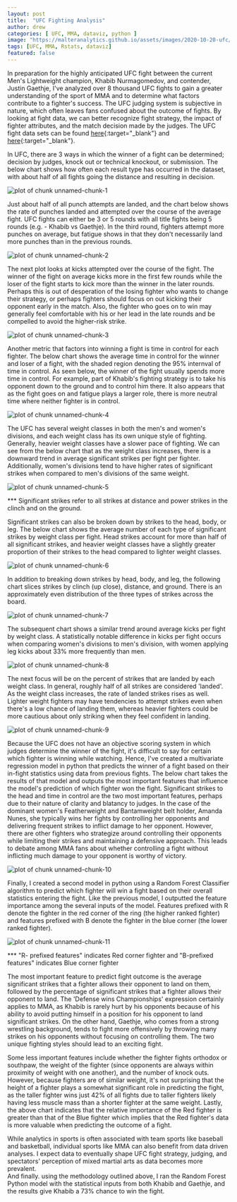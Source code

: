 ```yaml
---
layout: post
title:  "UFC Fighting Analysis"
author: drew
categories: [ UFC, MMA, dataviz, python ]
image: "https://malteranalytics.github.io/assets/images/2020-10-20-ufc/image2.png"
tags: [UFC, MMA, Rstats, dataviz]
featured: false
---
```

  
  
In preparation for the highly anticipated UFC fight between the current Men's Lightweight champion, Khabib Nurmagomedov, and contender, Justin Gaethje, I've analyzed over 8 thousand UFC fights to gain a greater understanding of the sport of MMA and to determine what factors contribute to a fighter's success.  The UFC judging system is subjective in nature, which often leaves fans confused about the outcome of fights.  By looking at fight data, we can better recognize fight strategy, the impact of fighter attributes, and the match decision made by the judges.  The UFC fight data sets can be found [here](https://www.kaggle.com/rajeevw/ufcdata){:target="_blank"} and [here](https://www.kaggle.com/calmdownkarm/ufcdataset){:target="_blank"}.



In UFC, there are 3 ways in which the winner of a fight can be determined; decision by judges, knock out or technical knockout, or submission.   The below chart shows how often each result type has occurred in the dataset, with about half of all fights going the distance and resulting in decision.  


![plot of chunk unnamed-chunk-1](/assets/images/2020-10-20-ufc/image1.png)  


Just about half of all punch attempts are landed, and the chart below shows the rate of punches landed and attempted over the course of the average fight.  UFC fights can either be 3 or 5 rounds with all title fights being 5 rounds (e.g. - Khabib vs Gaethje).  In the third round, fighters attempt more punches on average, but fatigue shows in that they don't necessarily land more punches than in the previous rounds. 


![plot of chunk unnamed-chunk-2](/assets/images/2020-10-20-ufc/image2.png)  



The next plot looks at kicks attempted over the course of the fight.  The winner of the fight on average kicks more in the first few rounds while the loser of the fight starts to kick more than the winner in the later rounds.  Perhaps this is out of desperation of the losing fighter who wants to change their strategy, or perhaps fighters should focus on out kicking their opponent early in the match.   Also, the fighter who goes on to win may generally feel comfortable with his or her lead in the late rounds and be compelled to avoid the higher-risk strike. 


![plot of chunk unnamed-chunk-3](/assets/images/2020-10-20-ufc/image3.png)





Another metric that factors into winning a fight is time in control for each fighter.  The below chart shows the average time in control for the winner and loser of a fight, with the shaded region denoting the 95% internval of time in control. As seen below, the winner of the fight usually spends more time in control. For example, part of Khabib's fighting strategy is to take his opponent down to the ground and to control him there. It also appears that as the fight goes on and fatigue plays a larger role, there is more neutral time where neither fighter is in control. 



![plot of chunk unnamed-chunk-4](/assets/images/2020-10-20-ufc/image4.png)


The UFC has several weight classes in both the men's and women's divisions, and each weight class has its own unique style of fighting.  Generally, heavier weight classes have a slower pace of fighting.  We can see from the below chart that as the weight class increases, there is a downward trend in average significant strikes per fight per fighter.  Additionally, women's divisions tend to have higher rates of significant strikes when compared to men's divisions of the same weight. 

![plot of chunk unnamed-chunk-5](/assets/images/2020-10-20-ufc/image5.png)



 *** Significant strikes refer to all strikes at distance and power strikes in the clinch and on the ground.

Significant strikes can also be broken down by strikes to the head, body, or leg.  The below chart shows the average number of each type of significant strikes by weight class per fight.  Head strikes account for more than half of all significant strikes, and heavier weight classes have a slightly greater proportion of their strikes to the head compared to lighter weight classes.  



![plot of chunk unnamed-chunk-6](/assets/images/2020-10-20-ufc/image6.png)



In addition to breaking down strikes by head, body, and leg, the following chart slices strikes by clinch (up close), distance, and ground.  There is an approximately even distribution of the three types of strikes across the board.  


![plot of chunk unnamed-chunk-7](/assets/images/2020-10-20-ufc/image7.png)


The subsequent chart shows a similar trend around average kicks per fight by weight class.  A statistically notable difference in kicks per fight occurs when comparing women's divisions to men's division, with women applying leg kicks about 33% more frequently than men.  

![plot of chunk unnamed-chunk-8](/assets/images/2020-10-20-ufc/image8.png)




The next focus will be on the percent of strikes that are landed by each weight class.  In general, roughly half of all strikes are considered 'landed'.  As the weight class increases, the rate of landed strikes rises as well.  Lighter weight fighters may have tendencies to attempt strikes even when there's a low chance of landing them, whereas heavier fighters could be more cautious about only striking when they feel confident in landing. 



![plot of chunk unnamed-chunk-9](/assets/images/2020-10-20-ufc/image9.png)



Because the UFC does not have an objective scoring system in which judges determine the winner of the fight, it's difficult to say for certain which fighter is winning while watching.  Hence, I've created a multivariate regression model in python that predicts the winner of a fight based on their in-fight statistics using data from previous fights.  The below chart takes the results of that model and outputs the most important features that influence the model's prediction of which fighter won the fight.  Significant strikes to the head and time in control are the two most important features, perhaps due to their nature of clarity and blatancy to judges.  In the case of the dominant women's Featherweight and Bantamweight belt holder, Amanda Nunes, she typically wins her fights by controlling her opponents and delivering frequent strikes to inflict damage to her opponent.  However, there are other fighters who strategize around controlling their opponents while limiting their strikes and maintaining a defensive approach.  This leads to debate among MMA fans about whether controlling a fight without inflicting much damage to your opponent is worthy of victory.  


![plot of chunk unnamed-chunk-10](/assets/images/2020-10-20-ufc/image10.png)




Finally, I created a second model in python using a Random Forest Classifier algorithm to predict which fighter will win a fight based on their overall statistics entering the fight.  Like the previous model, I outputted the feature importance among the several inputs of the model.  Features prefixed with R denote the fighter in the red corner of the ring (the higher ranked fighter) and features prefixed with B denote the fighter in the blue corner (the lower ranked fighter).   



![plot of chunk unnamed-chunk-11](/assets/images/2020-10-20-ufc/image11.png)




*** "R- prefixed features" indicates Red corner fighter and "B-prefixed features" indicates Blue corner fighter



The most important feature to predict fight outcome is the average significant strikes that a fighter allows their opponent to land on them, followed by the percentage of significant strikes that a fighter allows their opponent to land.  The 'Defense wins Championships' expression certainly applies to MMA, as Khabib is rarely hurt by his opponents because of his ability to avoid putting himself in a position for his opponent to land significant strikes.  On the other hand, Gaethje, who comes from a strong wrestling background, tends to fight more offensively by throwing many strikes on his opponents without focusing on controlling them.  The two unique fighting styles should lead to an exciting fight.



Some less important features include whether the fighter fights orthodox or southpaw, the weight of the fighter (since opponents are always within proximity of weight with one another), and the number of knock outs.   However, because fighters are of similar weight, it's not surprising that the height of a fighter plays a somewhat significant role in predicting the fight, as the taller fighter wins just 42% of all fights due to taller fighters likely having less muscle mass than a shorter fighter at the same weight.  Lastly, the above chart indicates that the relative importance of the Red fighter is greater than that of the Blue fighter which implies that the Red fighter's data is more valuable when predicting the outcome of a fight. 




While analytics in sports is often associated with team sports like baseball and basketball, individual sports like MMA can also benefit from data driven analyses.  I expect data to eventually shape UFC fight strategy, judging, and spectators' perception of mixed martial arts as data becomes more prevalent.  
And finally. using the methodology outlined above, I ran the Random Forest Python model with the statistical inputs from both Khabib and Gaethje, and the results give Khabib a 73% chance to win the fight.  






